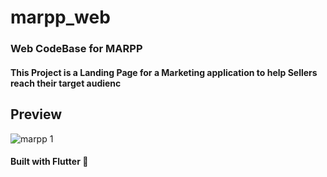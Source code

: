 # marpp_web

### Web CodeBase for MARPP

#### This Project is a Landing Page for a Marketing application to help Sellers reach their target audienc

## Preview
![marpp 1](https://user-images.githubusercontent.com/61213263/164949155-28ae8dbf-3e92-4f7a-9a4b-00341e1e6d26.png)



#### Built with Flutter 💙
